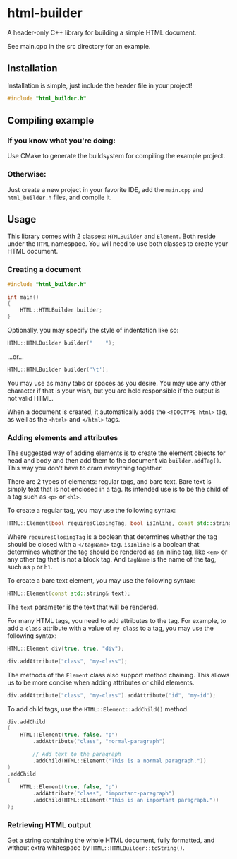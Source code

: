 # html-builder

A header-only C++ library for building a simple HTML document.

See main.cpp in the src directory for an example.


## Installation

Installation is simple, just include the header file in your project!

```cpp
#include "html_builder.h"
```


## Compiling example

### If you know what you're doing:

Use CMake to generate the buildsystem for compiling the example project.

### Otherwise:

Just create a new project in your favorite IDE, add the `main.cpp` and `html_builder.h` files, and compile it.


## Usage

This library comes with 2 classes: `HTMLBuilder` and `Element`. Both reside under the `HTML` namespace. You will need to use both classes to create your HTML document.


### Creating a document

```cpp
#include "html_builder.h"

int main()
{
    HTML::HTMLBuilder builder;
}
```

Optionally, you may specify the style of indentation like so:

```cpp
HTML::HTMLBuilder builder("    ");
```
...or...
```cpp
HTML::HTMLBuilder builder('\t');
```

You may use as many tabs or spaces as you desire. You may use any other character if that is your wish, but you are held responsible if the output is not valid HTML.

When a document is created, it automatically adds the `<!DOCTYPE html>` tag, as well as the `<html>` and `</html>` tags.


### Adding elements and attributes

The suggested way of adding elements is to create the element objects for head and body and then add them to the document via `builder.addTag()`. This way you don't have to cram everything together.

There are 2 types of elements: regular tags, and bare text. Bare text is simply text that is not enclosed in a tag. Its intended use is to be the child of a tag such as `<p>` or `<h1>`. 

To create a regular tag, you may use the following syntax:

```cpp
HTML::Element(bool requiresClosingTag, bool isInline, const std::string& tagName);
```

Where `requiresClosingTag` is a boolean that determines whether the tag should be closed with a `</tagName>` tag. `isInline` is a boolean that determines whether the tag should be rendered as an inline tag, like `<em>` or any other tag that is not a block tag. And `tagName` is the name of the tag, such as `p` or `h1`.

To create a bare text element, you may use the following syntax:

```cpp
HTML::Element(const std::string& text);
```

The `text` parameter is the text that will be rendered.

For many HTML tags, you need to add attributes to the tag. For example, to add a `class` attribute with a value of `my-class` to a tag, you may use the following syntax:

```cpp
HTML::Element div(true, true, "div");

div.addAttribute("class", "my-class");
```

The methods of the `Element` class also support method chaining. This allows us to be more concise when adding attributes or child elements.

```cpp
div.addAttribute("class", "my-class").addAttribute("id", "my-id");
```

To add child tags, use the `HTML::Element::addChild()` method.

```cpp
div.addChild
(
    HTML::Element(true, false, "p")
        .addAttribute("class", "normal-paragraph")

        // Add text to the paragraph
        .addChild(HTML::Element("This is a normal paragraph."))
)
.addChild
(
    HTML::Element(true, false, "p")
        .addAttribute("class", "important-paragraph")
        .addChild(HTML::Element("This is an important paragraph."))
);
```

### Retrieving HTML output

Get a string containing the whole HTML document, fully formatted, and without extra whitespace by `HTML::HTMLBuilder::toString()`.

